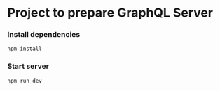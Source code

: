 # Project to prepare GraphQL Server

### Install dependencies
`npm install`

### Start server
`npm run dev`
